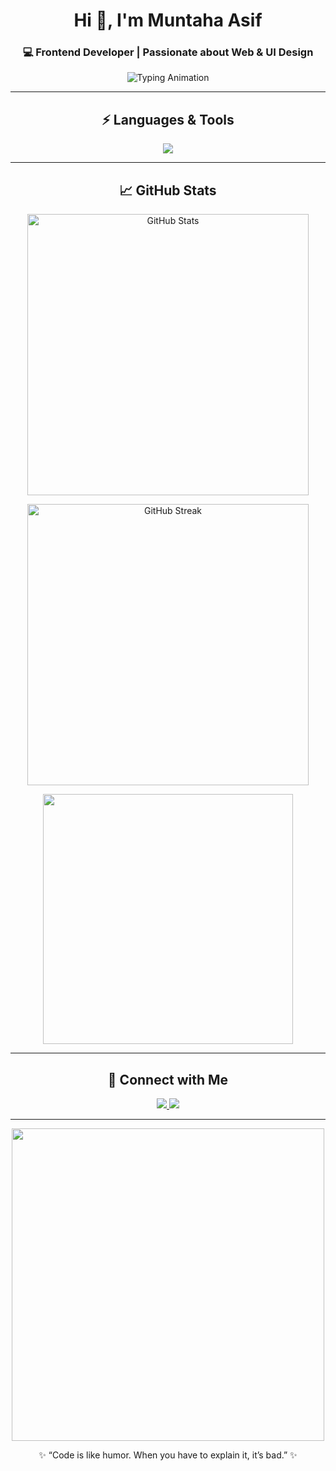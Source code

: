 
   <!-- 🌸 Profile Header -->
<h1 align="center">Hi 👋, I'm Muntaha Asif</h1>
<h3 align="center">💻 Frontend Developer | Passionate about Web & UI Design</h3>

<!-- 🌈 Typing Animation -->
<p align="center">
  <img src="https://readme-typing-svg.demolab.com?font=Poppins&size=22&pause=1000&color=00C2FF&center=true&vCenter=true&width=500&lines=Frontend+Developer;HTML+%7C+CSS+%7C+JavaScript+%7C+React;Creating+beautiful+and+responsive+UIs" alt="Typing Animation" />
</p>

---

<!-- 🧠 Skills Section -->
<h2 align="center">⚡ Languages & Tools</h2>

<p align="center">
  <img src="https://skillicons.dev/icons?i=html,css,js,react,git,github,figma,vscode" />
</p>

---

<!-- 📊 GitHub Stats -->
<h2 align="center">📈 GitHub Stats</h2>

<p align="center">
  <img src="https://github-readme-stats.vercel.app/api?username=MuntahaAsif&show_icons=true&theme=react&hide_border=true" alt="GitHub Stats" width="450"/>
</p>

<p align="center">
  <img src="https://github-readme-streak-stats.herokuapp.com/?user=MuntahaAsif&theme=react&hide_border=true" alt="GitHub Streak" width="450"/>
</p>

<p align="center">
  <img src="https://github-readme-stats.vercel.app/api/top-langs/?username=MuntahaAsif&layout=compact&theme=react&hide_border=true" width="400"/>
</p>

---

<!-- 💖 Connect Section -->
<h2 align="center">🤝 Connect with Me</h2>

<p align="center">
  <a href="https://www.linkedin.com/in/Muntaha Asif" target="_blank">
    <img src="https://img.shields.io/badge/LinkedIn-0077B5?style=for-the-badge&logo=linkedin&logoColor=white"/>
  </a>
  <a href="mailto:muntahaasif82@gmail.com">
    <img src="https://img.shields.io/badge/Email-D14836?style=for-the-badge&logo=gmail&logoColor=white"/>
  </a>
</p>

---

<!-- 🦋 Footer Animation -->
<p align="center">
  <img src="https://raw.githubusercontent.com/saadeghi/saadeghi/master/dino.gif" width="500"/>
</p>

<p align="center">✨ “Code is like humor. When you have to explain it, it’s bad.” ✨</p>







